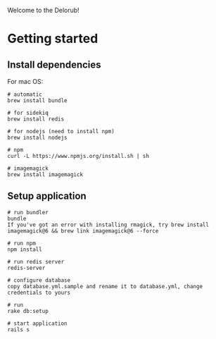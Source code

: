 Welcome to the Delorub!

# Getting started

## Install dependencies

For mac OS:

    # automatic
    brew install bundle

    # for sidekiq
    brew install redis

    # for nodejs (need to install npm)
    brew install nodejs

    # npm
    curl -L https://www.npmjs.org/install.sh | sh
    
    # imagemagick
    brew install imagemagick

## Setup application

    # run bundler
    bundle
    If you've got an error with installing rmagick, try brew install imagemagick@6 && brew link imagemagick@6 --force
    
    # run npm
    npm install
    
    # run redis server
    redis-server

    # configure database
    copy database.yml.sample and rename it to database.yml, change credentials to yours
    
    # run 
    rake db:setup
    
    # start application
    rails s

